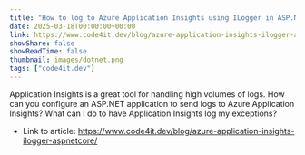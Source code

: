```yaml
---
title: "How to log to Azure Application Insights using ILogger in ASP.NET Core"
date: 2025-03-18T00:00:00+00:00
link: https://www.code4it.dev/blog/azure-application-insights-ilogger-aspnetcore/
showShare: false
showReadTime: false
thumbnail: images/dotnet.png
tags: ["code4it.dev"]
---
```

Application Insights is a great tool for handling high volumes of logs. How can you configure an ASP.NET application to send logs to Azure Application Insights? What can I do to have Application Insights log my exceptions?

- Link to article: https://www.code4it.dev/blog/azure-application-insights-ilogger-aspnetcore/